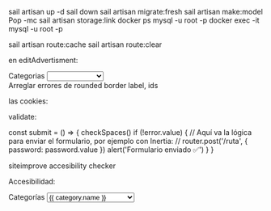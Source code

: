 sail artisan up -d
sail down
sail artisan migrate:fresh
sail artisan make:model Pop -mc
sail artisan storage:link
docker ps
mysql -u root -p
docker exec -it mysql -u root -p

sail artisan route:cache
sail artisan route:clear 

en editAdvertisment:
<div class="grid gap-2">
                                <Label for="title">Categorias</Label>
                                <select id="category_id" v-model="form.category_id" class="mt-1 block w-full border-1 shadow-md border-gray-800">
                                    <option v-for="category in category" :key="category.id">
                                    <option class="font-bold text-black"> {{ category.id }} </option>
                                    </option>
                                </select>
                            </div>
Arreglar errores de rounded border label, ids


las cookies:
<script setup>
import { ref } from 'vue';

const mostrarCookies = ref(true);

const aceptarCookies = () => {
    mostrarCookies.value = false;
};
</script>

<template>
    <div v-if="mostrarCookies" class="cookies-container">
        <p>Esta página utiliza cookies, aceptas?</p>
        <button @click="aceptarCookies" class="bg-red-500 rounded w-20">Aceptar</button>
    </div>
</template>

<style scoped>
</style>

validate:

<template>
  <form @submit.prevent="submit">
    <input
      v-model="password"
      type="password"
      required
      @input="checkSpaces"
    />
    <span v-if="error" style="color: red;">{{ error }}</span>
    <button type="submit">Enviar</button>
  </form>
</template>

<script setup>
import { ref } from 'vue'

const password = ref('')
const error = ref('')

const checkSpaces = () => {
  error.value = password.value.includes(' ')
    ? 'La contrasenya no pot contenir espais.'
    : ''
}

const submit = () => {
  checkSpaces()
  if (!error.value) {
    // Aquí va tu lógica para enviar con Inertia, por ejemplo:
    // router.post('/ruta', { password: password.value })
    alert('Formulario enviado ✅')
  }
}
</script>

const submit = () => {
  checkSpaces()
  if (!error.value) {
    // Aquí va la lógica para enviar el formulario, por ejemplo con Inertia:
    // router.post('/ruta', { password: password.value })
    alert('Formulario enviado ✅')
  }
}

siteimprove accesibility checker


Accesibilidad:
<div class="grid gap-2">
  <label for="category_id" class="text-sm font-medium text-gray-900">Categorías</label>
  <select 
    id="category_id" 
    v-model="form.category_id" 
    class="mt-1 block w-full border shadow-md border-gray-800 text-black" 
    aria-label="Seleccionar una categoría"
  >
    <option disabled value="">Seleccione una categoría</option>
    <option 
      v-for="category in category" 
      :key="category.id" 
      :value="category.id"
    >
      {{ category.name }}
    </option>
  </select>
</div>




